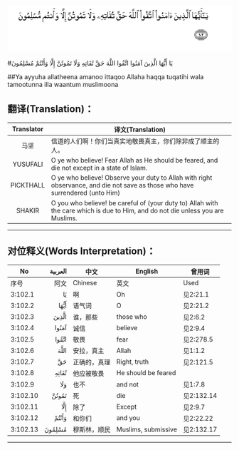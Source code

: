 ![003:102](images/003_102.gif)

#يَا أَيُّهَا الَّذِينَ آمَنُوا اتَّقُوا اللَّهَ حَقَّ تُقَاتِهِ وَلَا تَمُوتُنَّ إِلَّا وَأَنْتُمْ مُسْلِمُونَ 

##Ya ayyuha allatheena amanoo ittaqoo Allaha haqqa tuqatihi wala tamootunna illa waantum muslimoona 

## 翻译(Translation)：

| Translator | 译文(Translation)                                            |
| :--------: | ------------------------------------------------------------ |
|    马坚    | 信道的人们啊！你们当真实地敬畏真主，你们除非成了顺主的人。   |
|  YUSUFALI  | O ye who believe! Fear Allah as He should be feared, and die not except in a state of Islam. |
| PICKTHALL  | O ye who believe! Observe your duty to Allah with right observance, and die not save as those who have surrendered (unto Him) |
|   SHAKIR   | O you who believe! be careful of (your duty to) Allah with the care which is due to Him, and do not die unless you are Muslims. |

---

## 对位释义(Words Interpretation)：

| No   | العربية | 中文    | English | 曾用词 |
| ---- | ------: | ------- | ------- | ------ |
| 序号 |    阿文 | Chinese | 英文    | Used   |
| 3:102.1  | يَا     | 啊           | Oh                  | 见2:21.1   |
| 3:102.2  | أَيُّهَا   | 语气词       | O                   | 见2:21.2   |
| 3:102.3  | الَّذِينَ  | 谁，那些     | those who           | 见2:6.2    |
| 3:102.4  | آمَنُوا  | 诚信         | believe             | 见2:9.4    |
| 3:102.5  | اتَّقُوا  | 敬畏         | fear                | 见2:278.5  |
| 3:102.6  | اللَّهَ   | 安拉，真主   | Allah               | 见1:1.2    |
| 3:102.7  | حَقَّ     | 正确的，真理 | Right, truth        | 见2:121.5  |
| 3:102.8  | تُقَاتِهِ  | 他应被敬畏   | He should be feared |            |
| 3:102.9  | وَلَا    | 也不         | and not             | 见1:7.8    |
| 3:102.10 | تَمُوتُنَّ  | 死           | die                 | 见2:132.14 |
| 3:102.11 | إِلَّا    | 除了         | Except              | 见2:9.7    |
| 3:102.12 | وَأَنْتُمْ  | 和你们       | and you             | 见2:22.22  |
| 3:102.13 | مُسْلِمُونَ | 穆斯林，顺民 | Muslims, submissive | 见2:132.17 |

---
